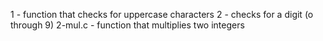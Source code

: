 1 - function that checks for uppercase characters
2 - checks for a digit (o through 9)
2-mul.c - function that multiplies two integers
